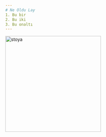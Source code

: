 ```yaml
---
# Ne Oldu Lay
1. Bu bir
2. Bu iki
3. Bu onaltı
---
```

<img align="center" alt='stoya' src="http://t2.gstatic.com/licensed-image?q=tbn:ANd9GcQ_vVz1S2Kwt3oO2vTTd-gcUtgS-4JyOZmGkMKBsoBu19MuWh3p-dcJN8EIJ4FONNiC"  width="300" height="300" />
